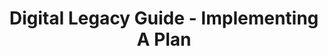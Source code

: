 ---
title: Digital Legacy Guide - Implementing A Plan
layout: "stepbystep_centred_text"
permalink: "/DigitalLegacyGuide/ImplementingAPlan/"
---